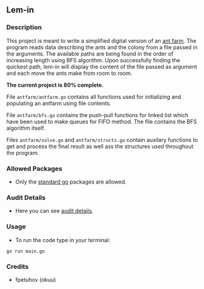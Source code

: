 <p style='text-align: justify;'>
  
## Lem-in

### Description

This project is meant to write a simplified digital version of an [ant farm](https://en.wikipedia.org/wiki/Ant_colony_optimization_algorithms). The program reads data describing the ants and the colony from a file passed in the arguments. The available paths are being found in the order of increasing length using BFS algorithm. Upon successfully finding the quickest path, lem-in will display the content of the file passed as argument and each move the ants make from room to room.

**The current project is 80% complete.**

File <code>antfarm/antfarm.go</code> contains all functions used for initializing and populating an antfarm using file contents.

File <code>antfarm/bfs.go</code> contains the push-pull functions for linked list which have been used to make queues for FIFO method. The file contains the BFS algorithm itself.

Files <code>antfarm/solve.go</code> and <code>antfarm/structs.go</code> contain auxilary functions to get and process the final result as well ass the structures used throughout the program.

### Allowed Packages

- Only the [standard go](https://golang.org/pkg/) packages are allowed.

### Audit Details

- Here you can see [audit details](https://github.com/01-edu/public/tree/master/subjects/lem-in/audit).

### Usage

- To run the code type in your terminal:
```
go run main.go
```

### Credits

- fpetuhov (okuu)

</p>